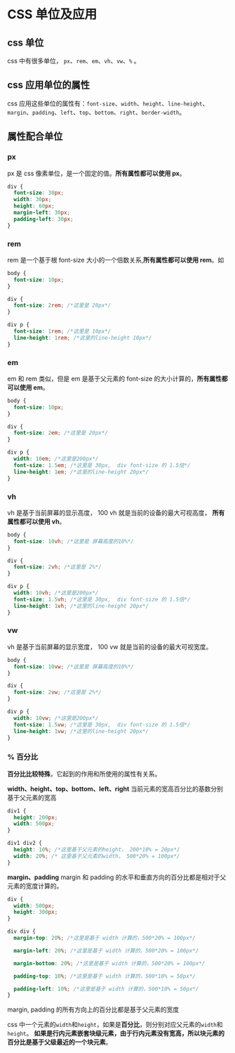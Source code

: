 # CSS 单位及应用

## css 单位

css 中有很多单位， `px`、`rem`、`em`、`vh`、`vw`、`%` 。

## css 应用单位的属性

css 应用这些单位的属性有：`font-size`、`width`、`height`、`line-height`、`margin`、`padding`、`left`、`top`、`bottom`、`right`、`border-width`。

## 属性配合单位

### px

px 是 css 像素单位，是一个固定的值。**所有属性都可以使用 px**。

```css
div {
  font-size: 30px;
  width: 30px;
  height: 60px;
  margin-left: 30px;
  padding-left: 30px;
}
```

### rem

rem 是一个基于根 font-size 大小的一个倍数关系,**所有属性都可以使用 rem**。如

```css
body {
  font-size: 10px;
}

div {
  font-size: 2rem; /*这里是 20px*/
}

div p {
  font-size: 1rem; /*这里是 10px*/
  line-height: 1rem; /*这里的line-height 10px*/
}
```

### em

em 和 rem 类似，但是 em 是基于父元素的 font-size 的大小计算的，**所有属性都可以使用 em**。

```css
body {
  font-size: 10px;
}

div {
  font-size: 2em; /*这里是 20px*/
}

div p {
  width: 10em; /*这里是200px*/
  font-size: 1.5em; /*这里是 30px,  div font-size 的 1.5倍*/
  line-height: 1em; /*这里的line-height 20px*/
}
```

### vh

vh 是基于当前屏幕的显示高度， 100 vh 就是当前的设备的最大可视高度， **所有属性都可以使用 vh**。

```css
body {
  font-size: 10vh; /*这里是 屏幕高度的10%*/
}

div {
  font-size: 2vh; /*这里是 2%*/
}

div p {
  width: 10vh; /*这里是200px*/
  font-size: 1.5vh; /*这里是 30px,  div font-size 的 1.5倍*/
  line-height: 1vh; /*这里的line-height 20px*/
}
```

### vw

vh 是基于当前屏幕的显示宽度， 100 vw 就是当前的设备的最大可视宽度。

```css
body {
  font-size: 10vw; /*这里是 屏幕高度的10%*/
}

div {
  font-size: 2vw; /*这里是 2%*/
}

div p {
  width: 10vw; /*这里是200px*/
  font-size: 1.5vw; /*这里是 30px,  div font-size 的 1.5倍*/
  line-height: 1vw; /*这里的line-height 20px*/
}
```

### % 百分比

**百分比比较特殊**，它起到的作用和所使用的属性有关系。

**width、height、top、bottom、left、right**
当前元素的宽高百分比的基数分别基于父元素的宽高

```css
div1 {
  height: 200px;
  width: 500px;
}

div1 div2 {
  height: 10%; /*这里基于父元素的height， 200*10% = 20px*/
  width: 20%; /* 这里基于父元素的width， 500*20% = 100px*/
}
```

**margin、padding**
margin 和 padding 的水平和垂直方向的百分比都是相对于父元素的宽度计算的。

```css
div {
  width: 500px;
  height: 300px;
}

div div {
  margin-top: 20%; /*这里是基于 width 计算的，500*20% = 100px*/

  margin-left: 20%; /*这里是基于 width 计算的，500*20% = 100px*/

  margin-bottom: 20%; /*这里是基于 width 计算的，500*20% = 100px*/

  padding-top: 10%; /*这里是基于 width 计算的，500*10% = 50px*/

  padding-left: 10%; /*这里是基于 width 计算的，500*10% = 50px*/
}
```

margin, padding 的所有方向上的百分比都是基于父元素的宽度

css 中一个元素的`width`和`height`，如果是**百分比**，则分别对应父元素的`width`和`height`。
**如果是行内元素嵌套块级元素，由于行内元素没有宽高，所以块元素的百分比是基于父级最近的一个块元素**。
